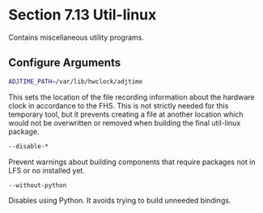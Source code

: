 # Section 7.13 Util-linux

Contains miscellaneous utility programs.

## Configure Arguments
```bash
ADJTIME_PATH=/var/lib/hwclock/adjtime
```
This sets the location of the file recording information about the hardware
clock in accordance to the FHS. This is not strictly needed for this temporary
tool, but it prevents creating a file at another location which would not be
overwritten or removed when building the final util-linux package.
```bash
--disable-*
```
Prevent warnings about building components that require packages not in LFS or
no installed yet.
```bash
--without-python
```
Disables using Python. It avoids trying to build unneeded bindings.
